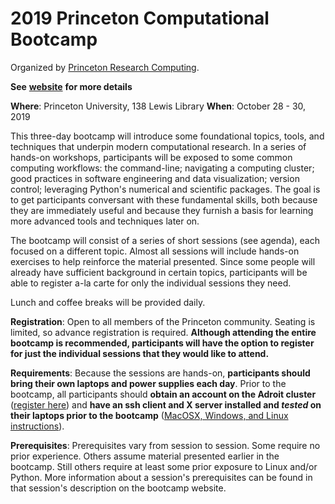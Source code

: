 # 2019 Princeton Computational Bootcamp

Organized by [Princeton Research Computing](https://www.princeton.edu/researchcomputing).

**See** [**website**](https://princetonuniversity.github.io/PUbootcamp2019) **for more details**

**Where**: Princeton University, 138 Lewis Library
**When**: October 28 - 30, 2019

This three-day bootcamp will introduce some foundational topics, tools, and techniques that underpin modern computational research.  In a series of hands-on workshops, participants will be exposed to some common computing workflows: the command-line; navigating a computing cluster; good practices in software engineering and data visualization; version control; leveraging Python's numerical and scientific packages.  The goal is to get participants conversant with these fundamental skills, both because they are immediately useful and because they furnish a basis for learning more advanced tools and techniques later on.

The bootcamp will consist of a series of short sessions (see agenda), each focused on a different topic. Almost all sessions will include hands-on exercises to help reinforce the material presented.  Since some people will already have sufficient background in certain topics, participants will be able to register a-la carte for only the individual sessions they need.

Lunch and coffee breaks will be provided daily.

**Registration**: Open to all members of the Princeton community.  Seating is limited, so advance registration is required.   **Although attending the entire bootcamp is recommended, participants will have the option to register for just the individual sessions that they would like to attend.**

**Requirements**: Because the sessions are hands-on, **participants should bring their own laptops and power supplies each day**. Prior to the bootcamp, all participants should **obtain an account on the Adroit cluster** ([register here](forms.rc.princeton.edu/registration/?q=adroit)) and **have an ssh client and X server installed and *tested* on their laptops prior to the bootcamp** ([MacOSX, Windows, and Linux instructions](https://princetonuniversity.github.io/PUbootcamp/ssh-instructions)).

**Prerequisites**: Prerequisites vary from session to session. Some require no prior experience. Others assume material presented earlier in the bootcamp. Still others require at least some prior exposure to Linux and/or Python. More information about a session's prerequisites can be found in that session's description on the bootcamp website.  

